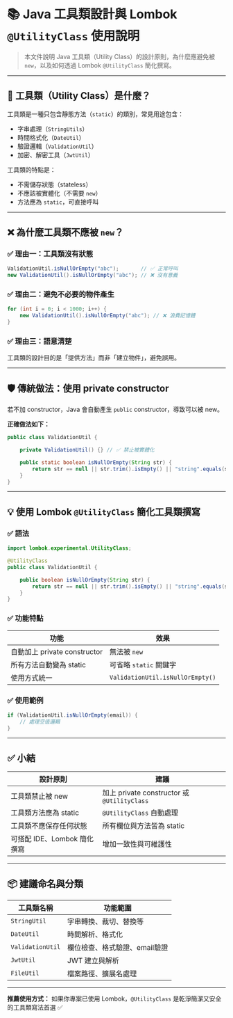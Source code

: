 
# 📚 Java 工具類設計與 Lombok `@UtilityClass` 使用說明

> 本文件說明 Java 工具類（Utility Class）的設計原則，為什麼應避免被 `new`，以及如何透過 Lombok `@UtilityClass` 簡化撰寫。

---

## 🔧 工具類（Utility Class）是什麼？

工具類是一種只包含靜態方法（`static`）的類別，常見用途包含：

- 字串處理（`StringUtils`）
- 時間格式化（`DateUtil`）
- 驗證邏輯（`ValidationUtil`）
- 加密、解密工具（`JwtUtil`）

工具類的特點是：

- 不需儲存狀態（stateless）
- 不應該被實體化（不需要 `new`）
- 方法應為 `static`，可直接呼叫

---

## ❌ 為什麼工具類不應被 `new`？

### ✅ 理由一：工具類沒有狀態

```java
ValidationUtil.isNullOrEmpty("abc");       // ✅ 正常呼叫
new ValidationUtil().isNullOrEmpty("abc"); // ❌ 沒有意義
```

### ✅ 理由二：避免不必要的物件產生

```java
for (int i = 0; i < 1000; i++) {
    new ValidationUtil().isNullOrEmpty("abc"); // ❌ 浪費記憶體
}
```

### ✅ 理由三：語意清楚

工具類的設計目的是「提供方法」而非「建立物件」，避免誤用。

---

## 🛡 傳統做法：使用 private constructor

若不加 constructor，Java 會自動產生 `public` constructor，導致可以被 new。

**正確做法如下：**

```java
public class ValidationUtil {

    private ValidationUtil() {} // ✅ 禁止被實體化

    public static boolean isNullOrEmpty(String str) {
        return str == null || str.trim().isEmpty() || "string".equals(str);
    }
}
```

---

## 💡 使用 Lombok `@UtilityClass` 簡化工具類撰寫

### ✅ 語法

```java
import lombok.experimental.UtilityClass;

@UtilityClass
public class ValidationUtil {

    public boolean isNullOrEmpty(String str) {
        return str == null || str.trim().isEmpty() || "string".equals(str);
    }
}
```

### ✅ 功能特點

| 功能                         | 效果                           |
|------------------------------|----------------------------------|
| 自動加上 private constructor | 無法被 `new`                    |
| 所有方法自動變為 static      | 可省略 `static` 關鍵字           |
| 使用方式統一                 | `ValidationUtil.isNullOrEmpty()` |

### ✅ 使用範例

```java
if (ValidationUtil.isNullOrEmpty(email)) {
    // 處理空值邏輯
}
```

---

## ✅ 小結

| 設計原則                     | 建議                         |
|------------------------------|------------------------------|
| 工具類禁止被 new             | 加上 private constructor 或 `@UtilityClass` |
| 工具類方法應為 static        | `@UtilityClass` 自動處理      |
| 工具類不應保存任何狀態       | 所有欄位與方法皆為 static     |
| 可搭配 IDE、Lombok 簡化撰寫 | 增加一致性與可維護性         |

---

## 📦 建議命名與分類

| 工具類名稱        | 功能範圍                |
|-------------------|-------------------------|
| `StringUtil`      | 字串轉換、裁切、替換等     |
| `DateUtil`        | 時間解析、格式化          |
| `ValidationUtil`  | 欄位檢查、格式驗證、email驗證 |
| `JwtUtil`         | JWT 建立與解析            |
| `FileUtil`        | 檔案路徑、擴展名處理        |

---

**推薦使用方式：** 如果你專案已使用 Lombok，`@UtilityClass` 是乾淨簡潔又安全的工具類寫法首選 ✅
